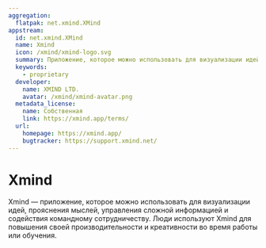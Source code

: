 ```yaml
---
aggregation:
  flatpak: net.xmind.XMind
appstream:
  id: net.xmind.XMind
  name: Xmind
  icon: /xmind/xmind-logo.svg
  summary: Приложение, которое можно использовать для визуализации идей, прояснения мыслей
  keywords:
    - proprietary
  developer:
    name: XMIND LTD.
    avatar: /xmind/xmind-avatar.png
  metadata_license:
    name: Собственная
    link: https://xmind.app/terms/
  url:
    homepage: https://xmind.app/
    bugtracker: https://support.xmind.net/
---
```


# Xmind

Xmind — приложение, которое можно использовать для визуализации идей, прояснения мыслей, управления сложной информацией и содействия командному сотрудничеству. Люди используют Xmind для повышения своей производительности и креативности во время работы или обучения.

<!--@include: @ru/apps/.parts/install/content-flatpak.md-->
